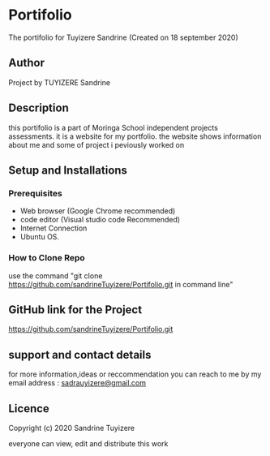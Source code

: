# Portifolio
The portifolio for Tuyizere Sandrine (Created on 18 september 2020)

## Author
Project by TUYIZERE Sandrine

## Description
this portifolio is a part of Moringa School independent projects assessments. it is a website for my portfolio. the website shows information about me and some of project i peviously worked on 

## Setup and Installations

### Prerequisites
* Web browser (Google Chrome recommended)
* code editor (Visual studio code Recommended)
* Internet Connection
* Ubuntu OS.

### How to Clone Repo
use the command "git clone https://github.com/sandrineTuyizere/Portifolio.git in command line"

## GitHub link for the Project
https://github.com/sandrineTuyizere/Portifolio.git

## support and contact details
for more information,ideas or reccommendation you can reach to me by my email address : sadrauyizere@gmail.com

## Licence

Copyright (c) 2020 Sandrine Tuyizere

everyone can view, edit and distribute this work
